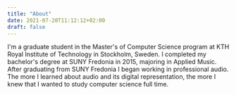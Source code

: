 ```yaml
---
title: "About"
date: 2021-07-20T11:12:12+02:00
draft: false
---
```


I'm a graduate student in the Master's of Computer Science program at KTH Royal Institute of Technology in Stockholm, Sweden. I completed my bachelor's degree at SUNY Fredonia in 2015, majoring in Applied Music. After graduating from SUNY Fredonia I began working in professional audio. The more I learned about audio and its digital representation, the more I knew that I wanted to study computer science full time.


<!-- TODO: Update resume and paste the contents here. Maybe add functionality to export the markdown to a pdf for download, or possibly add a submodule with the resume and then fetch the data from there. This requires rewriting my resume in markdown -->
<!-- You can find my resume here.  -->
